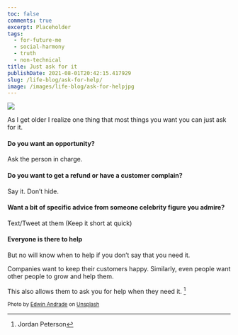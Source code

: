 ```yaml
---
toc: false
comments: true
excerpt: Placeholder
tags:
  - for-future-me
  - social-harmony
  - truth
  - non-technical
title: Just ask for it
publishDate: 2021-08-01T20:42:15.417929
slug: /life-blog/ask-for-help/
image: /images/life-blog/ask-for-helpjpg
---
```


![](/images/life-blog/ask-for-help.jpg)

As I get older I realize one thing that most things you want you can just ask for it.

#### **Do you want an opportunity?**

Ask the person in charge.

#### **Do you want to get a refund or have a customer complain?**

Say it. Don’t hide.

#### **Want a bit of specific advice from someone celebrity figure you admire?**

Text/Tweet at them (Keep it short at quick)

#### Everyone is there to help

But no will know when to help if you don’t say that you need it.

Companies want to keep their customers happy.
Similarly, even people want other people to grow and help them.

This also allows them to ask you for help when they need it. [^1]

[^1]: Jordan Peterson

<sub>Photo by <a href="https://unsplash.com/@theunsteady5?utm_source=unsplash&amp;utm_medium=referral&amp;utm_content=creditCopyText">Edwin Andrade</a> on <a href="https://unsplash.com/s/photos/question?utm_source=unsplash&amp;utm_medium=referral&amp;utm_content=creditCopyText">Unsplash</a></sub>

